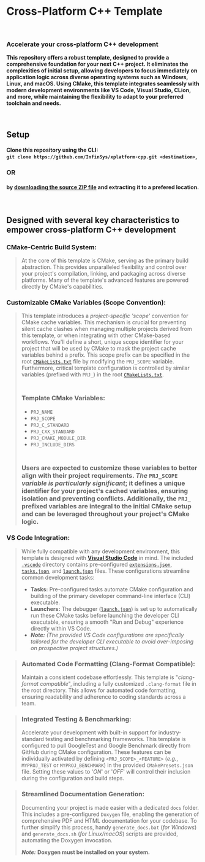 # Cross-Platform C++ Template
</br>

### **Accelerate your cross-platform C++ development**

**This repository offers a robust template, designed to provide a comprehensive foundation for your next C++ project. It eliminates the complexities of initial setup, allowing developers to focus immediately on application logic across diverse operating systems such as Windows, Linux, and macOS. Using CMake, this template integrates seamlessly with modern development environments like VS Code, Visual Studio, CLion, and more, while maintaining the flexibility to adapt to your preferred toolchain and needs.**

</br>

## Setup
#### Clone this repository using the CLI: </br> `git clone https://github.com/InfinSys/xplatform-cpp.git <destination>`,

### **OR**

#### by [downloading the source ZIP file](https://github.com/InfinSys/xplatform-cpp/archive/refs/heads/main.zip) and extracting it to a prefered location.

</br>

## Designed with several key characteristics to empower cross-platform C++ development
### **CMake-Centric Build System:**</br>
> At the core of this template is CMake, serving as the primary build abstraction. This provides unparalleled flexibility and control over your project's compilation, linking, and packaging across diverse platforms. Many of the template's advanced features are powered directly by CMake's capabilities.

### **Customizable CMake Variables (Scope Convention):**</br>
> This template introduces a *project-specific 'scope'* convention for CMake cache variables. This mechanism is crucial for preventing silent cache clashes when managing multiple projects derived from this template, or when integrating with other CMake-based workflows. You'll define a short, unique scope identifier for your project that will be used by CMake to mask the project cache variables behind a prefix. This scope prefix can be specified in the root [`CMakeLists.txt`](https://github.com/InfinSys/xplatform-cpp/blob/b86575e355d7e92912cc33ecb97e35759eee3e14/CMakeLists.txt) file by modifying the `PRJ_SCOPE` variable. Furthermore, critical template configuration is controlled by similar variables (prefixed with `PRJ_`) in the root [`CMakeLists.txt`](https://github.com/InfinSys/xplatform-cpp/blob/b86575e355d7e92912cc33ecb97e35759eee3e14/CMakeLists.txt).
>
> ### </br>Template CMake Variables:
> - `PRJ_NAME`
> - `PRJ_SCOPE`
> - `PRJ_C_STANDARD`
> - `PRJ_CXX_STANDARD`
> - `PRJ_CMAKE_MODULE_DIR`
> - `PRJ_INCLUDE_DIRS`
>
> ### </br>Users are expected to customize these variables to better align with their project requirements. *The* `PRJ_SCOPE` *variable is particularly significant*; it defines a unique identifier for your project's cached variables, ensuring isolation and preventing conflicts. Additionally, the `PRJ_` prefixed variables are integral to the initial CMake setup and can be leveraged throughout your project's CMake logic.

### **VS Code Integration:**</br>
> While fully compatible with any development environment, this template is designed with [**Visual Studio Code**](https://code.visualstudio.com/) in mind. The included [`.vscode`](https://github.com/InfinSys/xplatform-cpp/tree/b86575e355d7e92912cc33ecb97e35759eee3e14/.vscode) directory contains pre-configured [`extensions.json`](https://github.com/InfinSys/xplatform-cpp/blob/b86575e355d7e92912cc33ecb97e35759eee3e14/.vscode/extensions.json), [`tasks.json`](https://github.com/InfinSys/xplatform-cpp/blob/b86575e355d7e92912cc33ecb97e35759eee3e14/.vscode/tasks.json), and [`launch.json`](https://github.com/InfinSys/xplatform-cpp/blob/b86575e355d7e92912cc33ecb97e35759eee3e14/.vscode/launch.json) files. These configurations streamline common development tasks:
> - **Tasks:** Pre-configured tasks automate CMake configuration and building of the primary developer command-line interface (CLI) executable.
> - **Launchers:** The debugger ([`launch.json`](https://github.com/InfinSys/xplatform-cpp/blob/b86575e355d7e92912cc33ecb97e35759eee3e14/.vscode/launch.json)) is set up to automatically run these CMake tasks before launching the developer CLI executable, ensuring a smooth "Run and Debug" experience directly within VS Code.
> - ***Note:*** *(The provided VS Code configurations are specifically tailored for the developer CLI executable to avoid over-imposing on prospective project structures.)*

> ### **Automated Code Formatting (Clang-Format Compatible):**
> Maintain a consistent codebase effortlessly. This template is "*clang-format compatible*", including a fully customized `.clang-format` file in the root directory. This allows for automated code formatting, ensuring readability and adherence to coding standards across a team.

> ### **Integrated Testing & Benchmarking:**
> Accelerate your development with built-in support for industry-standard testing and benchmarking frameworks. This template is configured to pull GoogleTest and Google Benchmark directly from GitHub during CMake configuration. These features can be individually activated by defining `<PRJ_SCOPE>_<FEATURE>` (*e.g.*, `MYPROJ_TEST` or `MYPROJ_BENCHMARK`) in the provided `CMakePresets.json` file. Setting these values to '*ON*' or '*OFF*' will control their inclusion during the configuration and build steps.

> ### **Streamlined Documentation Generation:**
> Documenting your project is made easier with a dedicated `docs` folder. This includes a pre-configured `Doxygen` file, enabling the generation of comprehensive PDF and HTML documentation for your codebase. To further simplify this process, handy `generate_docs.bat` (*for Windows*) and `generate_docs.sh` (*for Linux/macOS*) scripts are provided, automating the Doxygen invocation.
> 
> ***Note:*** **Doxygen must be installed on your system.**
